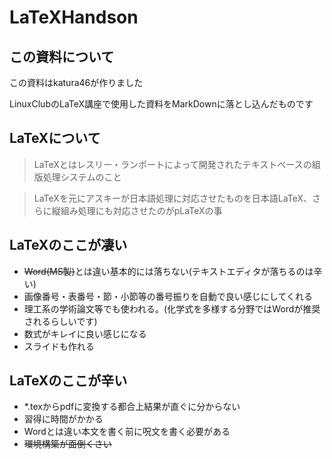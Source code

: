 # LaTeXHandson

## この資料について
この資料はkatura46が作りました

LinuxClubのLaTeX講座で使用した資料をMarkDownに落とし込んだものです

## LaTeXについて

> LaTeXとはレスリー・ランポートによって開発されたテキストベースの組版処理システムのこと

> LaTeXを元にアスキーが日本語処理に対応させたものを日本語LaTeX、さらに縦組み処理にも対応させたのがpLaTeXの事

## LaTeXのここが凄い
* <s>Word(MS製)</s>とは違い基本的には落ちない(テキストエディタが落ちるのは辛い)
* 画像番号・表番号・節・小節等の番号振りを自動で良い感じにしてくれる
* 理工系の学術論文等でも使われる。(化学式を多様する分野ではWordが推奨されるらしいです)
* 数式がキレイに良い感じになる
* スライドも作れる

## LaTeXのここが辛い
* *.texからpdfに変換する都合上結果が直ぐに分からない
* 習得に時間がかかる
* Wordとは違い本文を書く前に呪文を書く必要がある
* <s>環境構築が面倒くさい</s>

